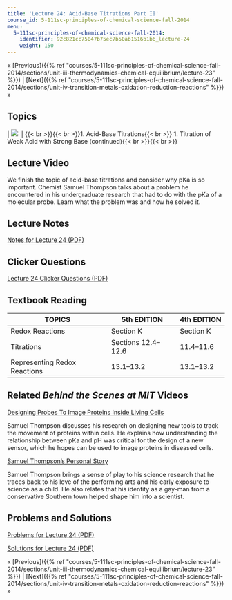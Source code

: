```yaml
---
title: 'Lecture 24: Acid-Base Titrations Part II'
course_id: 5-111sc-principles-of-chemical-science-fall-2014
menu:
  5-111sc-principles-of-chemical-science-fall-2014:
    identifier: 92c821cc75047b75ec7b50ab1516b1b6_lecture-24
    weight: 150
---
```

« [Previous]({{% ref "courses/5-111sc-principles-of-chemical-science-fall-2014/sections/unit-iii-thermodynamics-chemical-equilibrium/lecture-23" %}}) | [Next]({{% ref "courses/5-111sc-principles-of-chemical-science-fall-2014/sections/unit-iv-transition-metals-oxidation-reduction-reactions" %}}) »

Topics
------

| ![](https://open-learning-course-data.s3.amazonaws.com/5-111sc-principles-of-chemical-science-fall-2014/ed15682286b62727bd7ba26ef9e17d36_Lecture_24.jpg)  | {{< br >}}{{< br >}}1.  Acid-Base Titrations{{< br >}}    1.  Titration of Weak Acid with Strong Base (continued){{< br >}}{{< br >}} 

Lecture Video
-------------

We finish the topic of acid-base titrations and consider why pKa is so important. Chemist Samuel Thompson talks about a problem he encountered in his undergraduate research that had to do with the pKa of a molecular probe. Learn what the problem was and how he solved it.

Lecture Notes
-------------

[Notes for Lecture 24 (PDF)](https://open-learning-course-data.s3.amazonaws.com/5-111sc-principles-of-chemical-science-fall-2014/e7096a4ddba3df2f41d1e565a611bfc5_MIT5_111F14_Lec24.pdf)

Clicker Questions
-----------------

[Lecture 24 Clicker Questions (PDF)](https://open-learning-course-data.s3.amazonaws.com/5-111sc-principles-of-chemical-science-fall-2014/5b0472a745b91fa37ae097572488a706_MIT5_111F14_Lec24Clkr.pdf)

Textbook Reading
----------------

| TOPICS | 5th EDITION | 4th EDITION |
| --- | --- | --- |
| Redox Reactions | Section K | Section K |
| Titrations | Sections 12.4–12.6 | 11.4–11.6 |
| Representing Redox Reactions | 13.1–13.2 | 13.1–13.2 

Related _Behind the Scenes at MIT_ Videos
-----------------------------------------

[Designing Probes To Image Proteins Inside Living Cells](http://techtv.mit.edu/videos/24168-designing-probes-to-image-proteins-inside-living-cells-2-0)

Samuel Thompson discusses his research on designing new tools to track the movement of proteins within cells. He explains how understanding the relationship between pKa and pH was critical for the design of a new sensor, which he hopes can be used to image proteins in diseased cells.

[Samuel Thompson’s Personal Story](http://techtv.mit.edu/videos/24167-samuel-thompson-s-personal-story)

Samuel Thompson brings a sense of play to his science research that he traces back to his love of the performing arts and his early exposure to science as a child. He also relates that his identity as a gay-man from a conservative Southern town helped shape him into a scientist.

Problems and Solutions
----------------------

[Problems for Lecture 24 (PDF)](https://open-learning-course-data.s3.amazonaws.com/5-111sc-principles-of-chemical-science-fall-2014/ab233900a7d051e3f1bc99dd486f31f7_MIT5_111F14_Lec24Prob.pdf)

[Solutions for Lecture 24 (PDF)](https://open-learning-course-data.s3.amazonaws.com/5-111sc-principles-of-chemical-science-fall-2014/efc751719fb18c63ad6349213a972088_MIT5_111F14_Lec24Soln.pdf)

« [Previous]({{% ref "courses/5-111sc-principles-of-chemical-science-fall-2014/sections/unit-iii-thermodynamics-chemical-equilibrium/lecture-23" %}}) | [Next]({{% ref "courses/5-111sc-principles-of-chemical-science-fall-2014/sections/unit-iv-transition-metals-oxidation-reduction-reactions" %}}) »